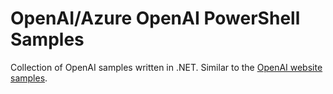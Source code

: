 # OpenAI/Azure OpenAI PowerShell Samples

Collection of OpenAI samples written in .NET. Similar to the [OpenAI website samples](https://platform.openai.com/examples).
